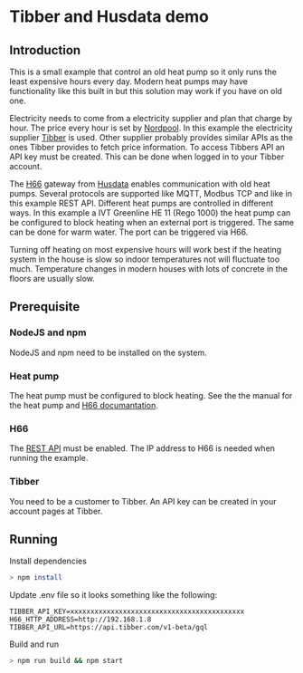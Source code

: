 # Tibber and Husdata demo

## Introduction

This is a small example that control an old heat pump so it only runs the least expensive hours every day. Modern heat pumps may have functionality like this built in but this solution may work if you have on old one.

Electricity needs to come from a electricity supplier and plan that charge by hour. The price every hour is set by [Nordpool](https://www.nordpoolgroup.com/en/Market-data1/Dayahead/Area-Prices/SE/Hourly/?view=table). In this example the electricity supplier [Tibber](https://tibber.com/) is used. Other supplier probably provides similar APIs as the ones Tibber provides to fetch price information. To access Tibbers API an API key must be created. This can be done when logged in to your Tibber account.

The [H66](https://husdata.se/produkt/h66-wifi-gateway/) gateway from [Husdata](https://husdata.se) enables communication with old heat pumps. Several protocols are supported like MQTT, Modbus TCP and like in this example REST API. Different heat pumps are controlled in different ways. In this example a IVT Greenline HE 11 (Rego 1000) the heat pump can be configured to block heating when an external port is triggered. The same can be done for warm water. The port can be triggered via H66.

Turning off heating on most expensive hours will work best if the heating system in the house is slow so indoor temperatures not will fluctuate too much. Temperature changes in modern houses with lots of concrete in the floors are usually slow.

## Prerequisite

### NodeJS and npm

NodeJS and npm need to be installed on the system.

### Heat pump

The heat pump must be configured to block heating. See the the manual for the heat pump and [H66 documantation](https://husdata.se/docs/h60-manual/energistyrning-guider/).

### H66

The [REST API](https://husdata.se/docs/h60-manual/api-integration/) must be enabled. The IP address to H66 is needed when running the example.

### Tibber

You need to be a customer to Tibber. An API key can be created in your account pages at Tibber.

## Running

Install dependencies

```sh
> npm install
```

Update .env file so it looks something like the following:

```text
TIBBER_API_KEY=xxxxxxxxxxxxxxxxxxxxxxxxxxxxxxxxxxxxxxxxxxx
H66_HTTP_ADDRESS=http://192.168.1.8
TIBBER_API_URL=https://api.tibber.com/v1-beta/gql
```

Build and run

```sh
> npm run build && npm start
```
